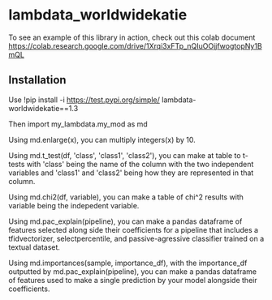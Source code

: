 # lambdata_worldwidekatie

To see an example of this library in action, check out this colab document https://colab.research.google.com/drive/1Xrqi3xFTp_nQIuOOjjfwogtopNy1BmQL

## Installation
Use !pip install -i https://test.pypi.org/simple/ lambdata-worldwidekatie==1.3

Then import my_lambdata.my_mod as md

Using md.enlarge(x), you can multiply integers(x) by 10.

Using md.t_test(df, 'class', 'class1', 'class2'), you can make at table to t-tests with 'class' being the name of the column with the two independent variables and 'class1' and 'class2' being how they are represented in that column.

Using md.chi2(df, variable), you can make a table of chi^2 results with variable being the indepedent variable.

Using md.pac_explain(pipeline), you can make a pandas dataframe of features selected along side their coefficients for a pipeline that includes a tfidvectorizer, selectpercentile, and passive-agressive classifier trained on a textual dataset.

Using md.importances(sample, importance_df), with the importance_df outputted by md.pac_explain(pipeline), you can make a pandas dataframe of features used to make a single prediction by your model alongside their coefficients. 





